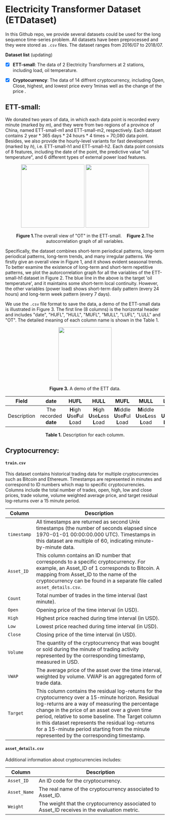 # Electricity Transformer Dataset (ETDataset) 

In this Github repo, we provide several datasets could be used for the long sequence time-series problem. All datasets have been preprocessed and they were stored as `.csv` files.  The dataset ranges from 2016/07 to 2018/07.

**Dataset list** (updating)

- [x] **ETT-small**: The data of 2 Electricity Transformers at 2 stations, including load, oil temperature.
- [x] **Cryptocurrency**: The data of 14 diffrent cryptocurrency, including Open, Close, highest, and lowest price every 1minas well as the change of the price .


## ETT-small:

We donated two years of data, in which each data point is recorded every minute (marked by *m*), and they were from two regions of a province of China, named ETT-small-m1 and ETT-small-m2, respectively. Each dataset contains 2 year * 365 days * 24 hours * 4 times = 70,080 data point. Besides, we also provide the hourly-level variants for fast development (marked by *h*), i.e. ETT-small-h1 and ETT-small-h2. Each data point consists of 8 features, including the date of the point, the predictive value "oil temperature", and 6 different types of external power load features. 

<p align="center">
<img src="./img/appendix_dataset_year.png" height = "200" alt="" align=center />
<img src="./img/appendix_auto_correlation.png" height = "200" alt="" align=center />
<br><br>
<b>Figure 1.</b>The overall view of "OT" in the ETT-small.&nbsp;&nbsp;&nbsp;&nbsp;<b>Figure 2.</b>The autocorrelation graph of all variables.
</p>

Specifically, the dataset combines short-term periodical patterns, long-term periodical patterns, long-term trends, and many irregular patterns. We firstly give an overall view in Figure 1, and it shows evident seasonal trends. To better examine the existence of long-term and short-term repetitive patterns, we plot the autorcorrelation graph for all the variables of the ETT-small-h1 dataset in Figure 2. The blue line in the above is the target 'oil temperature', and it maintains some short-term local continuity. However, the other variables (power load) shows short-term daily pattern (every 24 hours) and long-term week pattern (every 7 days).

We use the `.csv` file format to save the data, a demo of the ETT-small data is illustrated in Figure 3. The first line (8 columns) is the horizontal header and includes "date", "HUFL", "HULL", "MUFL", "MULL", "LUFL", "LULL" and "OT". The detailed meaning of each column name is shown in the Table 1.

<p align="center">
<img src="./img/ETT%20data%20demo.png" height = "168" alt="" align=center />
<br><br>
<b>Figure 3.</b> A demo of the ETT data.
</p>

| Field | date | HUFL | HULL | MUFL | MULL | LUFL | LULL | OT |
| :----: | :----: | :----: | :----: | :----: | :----: | :----: | :----: | :----: |
| Description | The recorded **date** |**H**igh **U**se**F**ul **L**oad | **H**igh **U**se**L**ess **L**oad | **M**iddle **U**se**F**ul **L**oad | **M**iddle **U**se**L**ess **L**oad | **L**ow **U**se**F**ul **L**oad | **L**ow **U**se**L**ess **L**oad | **O**il **T**emperature (target) |

<p align="center"><b>Table 1.</b> Description for each columm.</p>

## Cryptocurrency:

#### **`train.csv`**
This dataset contains historical trading data for multiple cryptocurrencies such as Bitcoin and Ethereum. Timestamps are represented in minutes and correspond to ID numbers which map to specific cryptocurrencies. Columns include the total number of trades, open, high, low and close prices, trade volume, volume weighted average price, and target residual log-returns over a 15 minute period.

| Column | Description |
|---|---|
| `timestamp` | All timestamps are returned as second Unix timestamps (the number of seconds elapsed since 1970-01-01 00:00:00.000 UTC). Timestamps in this dataset are multiple of 60, indicating minute-by-minute data. |
| `Asset_ID` | This column contains an ID number that corresponds to a specific cryptocurrency. For example, an Asset_ID of 1 corresponds to Bitcoin. A mapping from Asset_ID to the name of the cryptocurrency can be found in a separate file called `asset_details.csv`. |
| `Count` | Total number of trades in the time interval (last minute). |
| `Open` | Opening price of the time interval (in USD). |
| `High` | Highest price reached during time interval (in USD). |
| `Low` | Lowest price reached during time interval (in USD). |
| `Close` | Closing price of the time interval (in USD). |
| `Volume` | The quantity of the cryptocurrency that was bought or sold during the minute of trading activity represented by the corresponding timestamp, measured in USD. |
| `VWAP` | The average price of the asset over the time interval, weighted by volume. VWAP is an aggregated form of trade data. |
| `Target` | This column contains the residual log-returns for the cryptocurrency over a 15-minute horizon. Residual log-returns are a way of measuring the percentage change in the price of an asset over a given time period, relative to some baseline. The Target column in this dataset represents the residual log-returns for a 15-minute period starting from the minute represented by the corresponding timestamp. |

#### **`asset_details.csv`**

Additional information about cryptocurrencies includes:

| Column | Description |
|---|---|
| `Asset_ID` | An ID code for the cryptocurrency. |
| `Asset_Name` | The real name of the cryptocurrency associated to Asset_ID. |
| `Weight` | The weight that the cryptocurrency associated to Asset_ID receives in the evaluation metric. |


